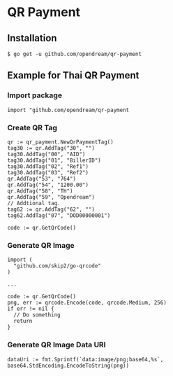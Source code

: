 # QR Payment

## Installation

`$ go get -u github.com/opendream/qr-payment`

## Example for Thai QR Payment

### Import package

`import "github.com/opendream/qr-payment`

### Create QR Tag

```
qr := qr_payment.NewQrPaymentTag()
tag30 := qr.AddTag("30", "")
tag30.AddTag("00", "AID")
tag30.AddTag("01", "BillerID")
tag30.AddTag("02", "Ref1")
tag30.AddTag("03", "Ref2")
qr.AddTag("53", "764")
qr.AddTag("54", "1200.00")
qr.AddTag("58", "TH")
qr.AddTag("59", "Opendream")
// Addtional tag.
tag62 := qr.AddTag("62", "")
tag62.AddTag("07", "DOD00000001")

code := qr.GetQrCode()
```

### Generate QR Image

```
import (
  "github.com/skip2/go-qrcode"
)

...

code := qr.GetQrCode()
png, err := qrcode.Encode(code, qrcode.Medium, 256)
if err != nil {
  // Do something
  return
}
```

### Generate QR Image Data URI

```
dataUri := fmt.Sprintf(`data:image/png;base64,%s`, base64.StdEncoding.EncodeToString(png))
```
